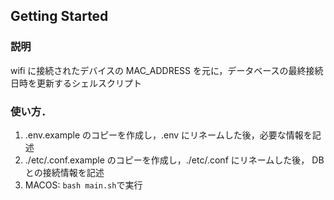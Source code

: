 ## Getting Started

### 説明

wifi に接続されたデバイスの MAC_ADDRESS を元に，データベースの最終接続日時を更新するシェルスクリプト

### 使い方．

1. .env.example のコピーを作成し，.env にリネームした後，必要な情報を記述
2. ./etc/.conf.example のコピーを作成し，./etc/.conf にリネームした後， DB との接続情報を記述
3. MACOS: `bash main.sh`で実行
